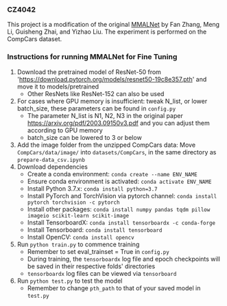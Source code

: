 ### CZ4042
This project is a modification of the original [MMALNet](https://arxiv.org/abs/2003.09150) by Fan Zhang, Meng Li, Guisheng Zhai, and Yizhao Liu.
The experiment is performed on the CompCars dataset.

### Instructions for running MMALNet for Fine Tuning
1. Download the pretrained model of ResNet-50 from 'https://download.pytorch.org/models/resnet50-19c8e357.pth' and move it to models/pretrained
	- Other ResNets like ResNet-152 can also be used
2. For cases where GPU memory is insufficient: tweak N_list, or lower batch_size, these parameters can be found in `config.py`
	- The parameter N_list is N1, N2, N3 in the original paper https://arxiv.org/pdf/2003.09150v3.pdf and you can adjust them according to GPU memory
	- batch_size can be lowered to 3 or below
3. Add the image folder from the unzipped CompCars data: Move `CompCars/data/image/` into `datasets/CompCars`, in the same directory as `prepare-data_csv.ipynb`
4. Download dependencies
	- Create a conda environment: `conda create --name ENV_NAME`
	- Ensure conda environment is activated: `conda activate ENV_NAME`
	- Install Python 3.7.x: `conda install python=3.7`
	- Install PyTorch and TorchVision via pytorch channel: `conda install pytorch torchvision -c pytorch`
	- Install other packages: `conda install numpy pandas tqdm pillow imageio scikit-learn scikit-image`
	- Install TensorboardX: `conda install tensorboardx -c conda-forge`
	- Install Tensorboard: `conda install tensorboard`
	- Install OpenCV: `conda install opencv`
6. Run `python train.py` to commence training
	- Remember to set eval_trainset = True in `config.py`
	- During training, the `tensorboardx` log file and epoch checkpoints will be saved in their respective folds' directories
	- `tensorboardx` log files can be viewed via `tensorboard`
7. Run `python test.py` to test the model
	- Remember to change `pth_path` to that of your saved model in `test.py`